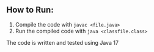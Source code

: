 ## How to Run: 

1. Compile the code with `javac <file.java>`
2. Run the compiled code with `java <classfile.class>`

The code is written and tested using Java 17
